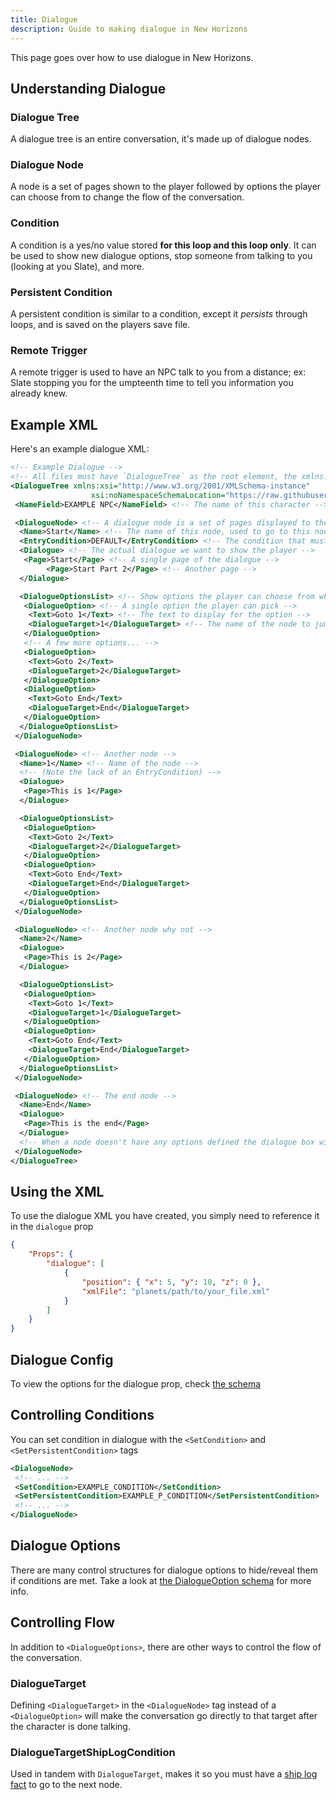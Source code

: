```yaml
---
title: Dialogue
description: Guide to making dialogue in New Horizons
---
```


This page goes over how to use dialogue in New Horizons.

## Understanding Dialogue

### Dialogue Tree

A dialogue tree is an entire conversation, it's made up of dialogue nodes.

### Dialogue Node

A node is a set of pages shown to the player followed by options the player can choose from to change the flow of the conversation.

### Condition

A condition is a yes/no value stored **for this loop and this loop only**. It can be used to show new dialogue options, stop someone from talking to you (looking at you Slate), and more.

### Persistent Condition

A persistent condition is similar to a condition, except it _persists_ through loops, and is saved on the players save file.

### Remote Trigger

A remote trigger is used to have an NPC talk to you from a distance; ex: Slate stopping you for the umpteenth time to tell you information you already knew.

## Example XML

Here's an example dialogue XML:

```xml
<!-- Example Dialogue -->
<!-- All files must have `DialogueTree` as the root element, the xmlns:xsi=... and xsi:noNamespaceSchemaLocation=... is optional but provides improved error checking if your editor supports it -->
<DialogueTree xmlns:xsi="http://www.w3.org/2001/XMLSchema-instance"
                  xsi:noNamespaceSchemaLocation="https://raw.githubusercontent.com/Outer-Wilds-New-Horizons/new-horizons/main/NewHorizons/Schemas/dialogue_schema.xsd">
 <NameField>EXAMPLE NPC</NameField> <!-- The name of this character -->

 <DialogueNode> <!-- A dialogue node is a set of pages displayed to the player optionally followed by options -->
  <Name>Start</Name> <!-- The name of this node, used to go to this node from another node -->
  <EntryCondition>DEFAULT</EntryCondition> <!-- The condition that must be met for this node to be reached; A file should always have a node with "DEFAULT" -->
  <Dialogue> <!-- The actual dialogue we want to show the player -->
   <Page>Start</Page> <!-- A single page of the dialogue -->
        <Page>Start Part 2</Page> <!-- Another page -->
  </Dialogue>

  <DialogueOptionsList> <!-- Show options the player can choose from when the character is done talking -->
   <DialogueOption> <!-- A single option the player can pick -->
    <Text>Goto 1</Text> <!-- The text to display for the option -->
    <DialogueTarget>1</DialogueTarget> <!-- The name of the node to jump to -->
   </DialogueOption>
   <!-- A few more options... -->
   <DialogueOption>
    <Text>Goto 2</Text>
    <DialogueTarget>2</DialogueTarget>
   </DialogueOption>
   <DialogueOption>
    <Text>Goto End</Text>
    <DialogueTarget>End</DialogueTarget>
   </DialogueOption>
  </DialogueOptionsList>
 </DialogueNode>

 <DialogueNode> <!-- Another node -->
  <Name>1</Name> <!-- Name of the node -->
  <!-- (Note the lack of an EntryCondition) -->
  <Dialogue>
   <Page>This is 1</Page>
  </Dialogue>

  <DialogueOptionsList>
   <DialogueOption>
    <Text>Goto 2</Text>
    <DialogueTarget>2</DialogueTarget>
   </DialogueOption>
   <DialogueOption>
    <Text>Goto End</Text>
    <DialogueTarget>End</DialogueTarget>
   </DialogueOption>
  </DialogueOptionsList>
 </DialogueNode>

 <DialogueNode> <!-- Another node why not -->
  <Name>2</Name>
  <Dialogue>
   <Page>This is 2</Page>
  </Dialogue>

  <DialogueOptionsList>
   <DialogueOption>
    <Text>Goto 1</Text>
    <DialogueTarget>1</DialogueTarget>
   </DialogueOption>
   <DialogueOption>
    <Text>Goto End</Text>
    <DialogueTarget>End</DialogueTarget>
   </DialogueOption>
  </DialogueOptionsList>
 </DialogueNode>

 <DialogueNode> <!-- The end node -->
  <Name>End</Name>
  <Dialogue>
   <Page>This is the end</Page>
  </Dialogue>
  <!-- When a node doesn't have any options defined the dialogue box will close once the pages have been read -->
 </DialogueNode>
</DialogueTree>
```

## Using the XML

To use the dialogue XML you have created, you simply need to reference it in the `dialogue` prop

```json
{
    "Props": {
        "dialogue": [
            {
                "position": { "x": 5, "y": 10, "z": 0 },
                "xmlFile": "planets/path/to/your_file.xml"
            }
        ]
    }
}
```

## Dialogue Config

To view the options for the dialogue prop, check [the schema](/schemas/body-schema/defs/propmodule#dialogue)

## Controlling Conditions

You can set condition in dialogue with the `<SetCondition>` and `<SetPersistentCondition>` tags

```xml
<DialogueNode>
 <!-- ... -->
 <SetCondition>EXAMPLE_CONDITION</SetCondition>
 <SetPersistentCondition>EXAMPLE_P_CONDITION</SetPersistentCondition>
 <!-- ... -->
</DialogueNode>
```

## Dialogue Options

There are many control structures for dialogue options to hide/reveal them if conditions are met. Take a look at [the DialogueOption schema](/schemas/dialogue-schema/defs/dialogueoption#DialogueOption-DialogueTarget) for more info.

## Controlling Flow

In addition to `<DialogueOptions>`, there are other ways to control the flow of the conversation.

### DialogueTarget

Defining `<DialogueTarget>` in the `<DialogueNode>` tag instead of a `<DialogueOption>` will make the conversation go directly to that target after the character is done talking.

### DialogueTargetShipLogCondition

Used in tandem with `DialogueTarget`, makes it so you must have a [ship log fact](/guides/ship-log#explore-facts) to go to the next node.
